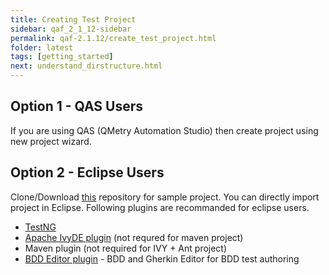 ```yaml
---
title: Creating Test Project
sidebar: qaf_2_1_12-sidebar
permalink: qaf-2.1.12/create_test_project.html
folder: latest
tags: [getting_started]
next: understand_dirstructure.html
---
```


## Option 1 - QAS Users

If you are using QAS (QMetry Automation Studio) then create project using new project wizard.

## Option 2 - Eclipse Users

Clone/Download [this]({{site.data.strings.blank_project_zip_url}}) repository for sample project.
You can directly import project in Eclipse. Following plugins are recommanded for eclipse users.

* [TestNG](http://testng.org/doc/eclipse.html)
* [Apache IvyDE plugin](https://ant.apache.org/ivy/ivyde/download.html) (not requred for maven project)
* Maven plugin (not required for IVY + Ant project)
* [BDD Editor plugin](https://qmetry.github.io/qaf/editor/bdd/eclipse/) - BDD and Gherkin Editor for BDD test authoring
